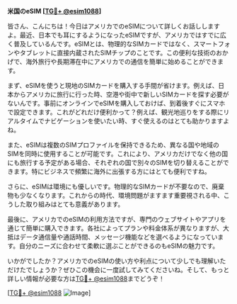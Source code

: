 **米国のeSIM [[TG💪+ @esim1088](https://t.me/s/esim1088)]**

皆さん、こんにちは！今日はアメリカでのeSIMについて詳しくお話ししますよ。最近、日本でも耳にするようになったeSIMですが、アメリカではすでに広く普及しているんです。eSIMとは、物理的なSIMカードではなく、スマートフォンやタブレットに直接内蔵されたSIMチップのことです。この便利な技術のおかげで、海外旅行や長期滞在中にアメリカでの通信を簡単に始めることができます。

まず、eSIMを使うと現地のSIMカードを購入する手間が省けます。例えば、日本からアメリカに旅行に行った時、空港や街中で新しいSIMカードを探す必要がないんです。事前にオンラインでeSIMを購入しておけば、到着後すぐにスマホで設定できます。これがどれだけ便利かって？例えば、観光地巡りをする際にリアルタイムでナビゲーションを使いたい時、すぐ使えるのはとても助かりますよね。

また、eSIMは複数のSIMプロファイルを保持できるため、異なる国や地域のSIMを同時に使用することが可能です。これにより、アメリカだけでなく他の国にも旅行する予定がある場合、それぞれの国で別々のSIMを切り替えることができます。特にビジネスで頻繁に海外に出張する方にはとても便利ですね。

さらに、eSIMは環境にも優しいです。物理的なSIMカードが不要なので、廃棄物も少なくなります。これからの時代、環境問題がますます重要視される中、こうした取り組みはとても意義があります。

最後に、アメリカでのeSIMの利用方法ですが、専門のウェブサイトやアプリを通じて簡単に購入できます。各社によってプランや料金体系が異なりますが、大抵はデータ通信量や通話時間、メッセージ機能などを選べるようになっています。自分のニーズに合わせて柔軟に選ぶことができるのもeSIMの魅力です。

いかがでしたか？アメリカでのeSIMの使い方や利点について少しでも理解いただけたでしょうか？ぜひこの機会に一度試してみてくださいね。そして、もっと詳しい情報が必要な方は[TG💪+ @esim1088](https://t.me/s/esim1088)までどうぞ！

[[TG💪+ @esim1088](https://t.me/s/esim1088) ![Image](https://i.postimg.cc/Y0z9fWf4/image.png)]